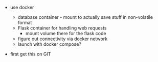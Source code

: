 * use docker
    * database container - mount to actually save stuff in non-volatile format 
    * Flask container for handling web requests
        * mount volume there for the flask code 
    * figure out connectivity via docker network
    * launch with docker compose?

* first get this on GIT